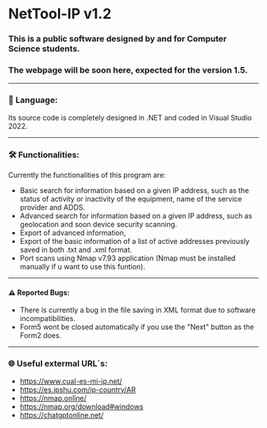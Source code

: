# NetTool-IP v1.2
### This is a public software designed by and for Computer Science students.
### The webpage will be soon here, expected for the version 1.5.

-------------------------------------------------------------------------------------------------------------------------------------------------------------------
### 💬 Language:

  Its source code is completely designed in .NET and coded in Visual Studio 2022.


-------------------------------------------------------------------------------------------------------------------------------------------------------------------
### 🛠 Functionalities:

Currently the functionalities of this program are:
  - Basic search for information based on a given IP address, such as the status of activity or inactivity of the equipment, name of the service provider and ADDS.
  - Advanced search for information based on a given IP address, such as geolocation and soon device security scanning.
  - Export of advanced information,
  - Export of the basic information of a list of active addresses previously saved in both .txt and .xml format.
  - Port scans using Nmap v7.93 application (Nmap must be installed manually if u want to use this funtion).


-------------------------------------------------------------------------------------------------------------------------------------------------------------------
#### ⚠️ Reported Bugs:

  - There is currently a bug in the file saving in XML format due to software incompatibilities.
  - Form5 wont be closed automatically if you use the "Next" button as the Form2 does.
  
  
-------------------------------------------------------------------------------------------------------------------------------------------------------------------
### 🌐 Useful extermal URL´s:

  - https://www.cual-es-mi-ip.net/
  - https://es.ipshu.com/ip-country/AR
  - https://nmap.online/
  - https://nmap.org/download#windows
  - https://chatgptonline.net/
